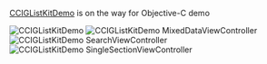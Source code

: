 [CCIGListKitDemo](https://github.com/ccworld1000/CCIGListKitDemo) is on the way for Objective-C demo

![CCIGListKitDemo](https://raw.github.com/ccworld1000/CCIGListKitDemo/master/Document/CCIGListKitDemo.gif)
![CCIGListKitDemo MixedDataViewController](https://raw.github.com/ccworld1000/CCIGListKitDemo/master/Document/MixedDataViewController.png)
![CCIGListKitDemo SearchViewController](https://raw.github.com/ccworld1000/CCIGListKitDemo/master/Document/SearchViewController.png)
![CCIGListKitDemo SingleSectionViewController](https://raw.github.com/ccworld1000/CCIGListKitDemo/master/Document/SingleSectionViewController.png)